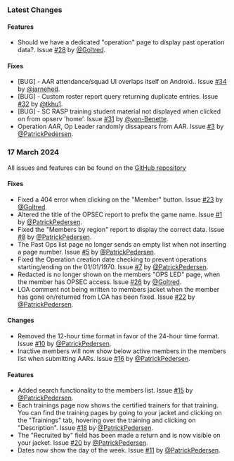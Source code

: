 ### Latest Changes

#### Features

* Should we have a dedicated "operation" page to display past operation data?. Issue [#28](https://github.com/THE-BWC/OpServ-Issues/issues/28) by [@Goltred](https://github.com/Goltred).

#### Fixes

* [BUG] - AAR attendance/squad UI overlaps itself on Android.. Issue [#34](https://github.com/THE-BWC/OpServ-Issues/issues/34) by [@jarnehed](https://github.com/jarnehed).
* [BUG] - Custom roster report query returning duplicate entries. Issue [#32](https://github.com/THE-BWC/OpServ-Issues/issues/32) by [@tkhu1](https://github.com/tkhu1).
* [BUG] - SC RASP training student material not displayed when clicked on from opserv 'home'. Issue [#31](https://github.com/THE-BWC/OpServ-Issues/issues/31) by [@von-Benette](https://github.com/von-Benette).
* Operation AAR, Op Leader randomly dissapears from AAR. Issue [#3](https://github.com/THE-BWC/OpServ-Issues/issues/3) by [@PatrickPedersen](https://github.com/PatrickPedersen).

### 17 March 2024
All issues and features can be found on the [GitHub repository](https://github.com/THE-BWC/OpServ-Issues/issues/)

#### Fixes
* Fixed a 404 error when clicking on the "Member" button. Issue [#23](https://github.com/THE-BWC/OpServ-Issues/issues/23) by [@Goltred](https://github.com/Goltred).
* Altered the title of the OPSEC report to prefix the game name. Issue [#1](https://github.com/THE-BWC/OpServ-Issues/issues/1) by [@PatrickPedersen](https://github.com/PatrickPedersen).
* Fixed the "Members by region" report to display the correct data. Issue [#8](https://github.com/THE-BWC/OpServ-Issues/issues/8) by [@PatrickPedersen](https://github.com/PatrickPedersen).
* The Past Ops list page no longer sends an empty list when not inserting a page number. Issue [#5](https://github.com/THE-BWC/OpServ-Issues/issues/5) by [@PatrickPedersen](https://github.com/PatrickPedersen).
* Fixed the Operation creation date checking to prevent operations starting/ending on the 01/01/1970. Issue [#7](https://github.com/THE-BWC/OpServ-Issues/issues/7) by [@PatrickPedersen](https://github.com/PatrickPedersen).
* Redacted is no longer shown on the members "OPS LED" page, when the member has OPSEC access. Issue [#26](https://github.com/THE-BWC/OpServ-Issues/issues/26) by [@Goltred](https://github.com/Goltred).
* LOA comment not being written to members jacket when the member has gone on/returned from LOA has been fixed. Issue [#22](https://github.com/THE-BWC/OpServ-Issues/issues/22) by [@PatrickPedersen](https://github.com/PatrickPedersen).
  
#### Changes
* Removed the 12-hour time format in favor of the 24-hour time format. Issue [#10](https://github.com/THE-BWC/OpServ-Issues/issues/10) by [@PatrickPedersen](https://github.com/PatrickPedersen).
* Inactive members will now show below active members in the members list when submitting AARs. Issue [#16](https://github.com/THE-BWC/OpServ-Issues/issues/16) by [@PatrickPedersen](https://github.com/PatrickPedersen).

#### Features
* Added search functionality to the members list. Issue [#15](https://github.com/THE-BWC/OpServ-Issues/issues/15) by [@PatrickPedersen](https://github.com/PatrickPedersen).
* Each trainings page now shows the certified trainers for that training. You can find the training pages by going to your jacket and clicking on the "Trainings" tab, hovering over the training and clicking on "Description". Issue [#18](https://github.com/THE-BWC/OpServ-Issues/issues/18) by [@PatrickPedersen](https://github.com/PatrickPedersen).
* The "Recruited by" field has been made a return and is now visible on your jacket. Issue [#20](https://github.com/THE-BWC/OpServ-Issues/issues/20) by [@PatrickPedersen](https://github.com/PatrickPedersen).
* Dates now show the day of the week. Issue [#11](https://github.com/THE-BWC/OpServ-Issues/issues/11) by [@PatrickPedersen](https://github.com/PatrickPedersen).
